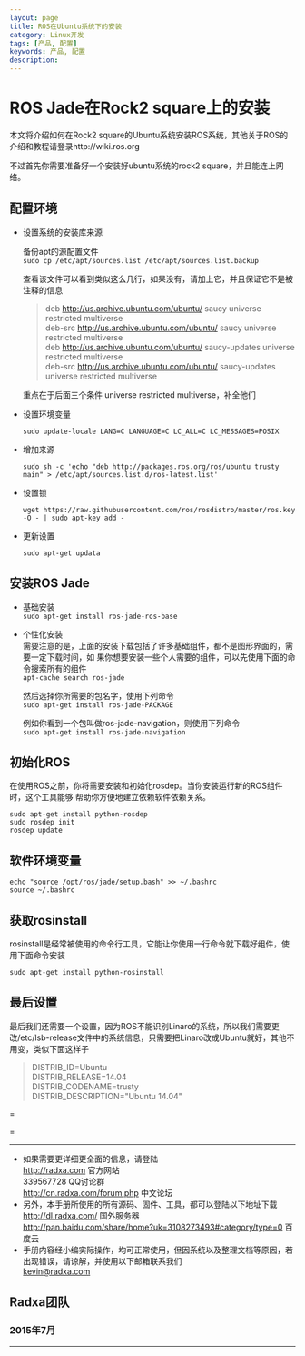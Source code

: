 ```yaml
---
layout: page
title: ROS在Ubuntu系统下的安装
category: Linux开发
tags: [产品, 配置]
keywords: 产品, 配置
description: 
---
```



# ROS Jade在Rock2 square上的安装 

本文将介绍如何在Rock2 square的Ubuntu系统安装ROS系统，其他关于ROS的介绍和教程请登录http://wiki.ros.org   
	
不过首先你需要准备好一个安装好ubuntu系统的rock2 square，并且能连上网络。

## 配置环境  

* 设置系统的安装库来源  

	备份apt的源配置文件  
	`sudo cp /etc/apt/sources.list /etc/apt/sources.list.backup`  
	
	查看该文件可以看到类似这么几行，如果没有，请加上它，并且保证它不是被注释的信息  

	> deb http://us.archive.ubuntu.com/ubuntu/ saucy universe restricted multiverse   
	  deb-src http://us.archive.ubuntu.com/ubuntu/ saucy universe  restricted multiverse  
	  deb http://us.archive.ubuntu.com/ubuntu/ saucy-updates universe  restricted multiverse  
	  deb-src http://us.archive.ubuntu.com/ubuntu/ saucy-updates universe restricted multiverse  

	重点在于后面三个条件 universe restricted multiverse，补全他们  

* 设置环境变量  

	`sudo update-locale LANG=C LANGUAGE=C LC_ALL=C LC_MESSAGES=POSIX`  

* 增加来源  

	`sudo sh -c 'echo "deb http://packages.ros.org/ros/ubuntu trusty main" > /etc/apt/sources.list.d/ros-latest.list'`  

* 设置锁  
 
	`wget https://raw.githubusercontent.com/ros/rosdistro/master/ros.key -O - | sudo apt-key add -`  

* 更新设置  

	`sudo apt-get updata`  

## 安装ROS Jade  

* 基础安装  
	`sudo apt-get install ros-jade-ros-base`  
	
* 个性化安装  
	需要注意的是，上面的安装下载包括了许多基础组件，都不是图形界面的，需要一定下载时间，如	果你想要安装一些个人需要的组件，可以先使用下面的命令搜索所有的组件  
	`apt-cache search ros-jade`  

	然后选择你所需要的包名字，使用下列命令  
	`sudo apt-get install ros-jade-PACKAGE`  

	例如你看到一个包叫做ros-jade-navigation，则使用下列命令  
	`sudo apt-get install ros-jade-navigation`  

## 初始化ROS  

在使用ROS之前，你将需要安装和初始化rosdep。当你安装运行新的ROS组件时，这个工具能够	帮助你方便地建立依赖软件依赖关系。  

`sudo apt-get install python-rosdep`  
`sudo rosdep init`  
`rosdep update`  

## 软件环境变量  

`echo "source /opt/ros/jade/setup.bash" >> ~/.bashrc`  
`source ~/.bashrc`  

## 获取rosinstall

rosinstall是经常被使用的命令行工具，它能让你使用一行命令就下载好组件，使用下面命令安装  

	sudo apt-get install python-rosinstall  

## 最后设置

最后我们还需要一个设置，因为ROS不能识别Linaro的系统，所以我们需要更改/etc/lsb-release文件中的系统信息，只需要把Linaro改成Ubuntu就好，其他不用变，类似下面这样子  

> DISTRIB_ID=Ubuntu  
  DISTRIB_RELEASE=14.04  
  DISTRIB_CODENAME=trusty  
  DISTRIB_DESCRIPTION="Ubuntu 14.04"  

=

=

--------------------------------------------------------------------
* 如果需要更详细更全面的信息，请登陆  
	http://radxa.com  						官方网站  
	339567728         						QQ讨论群  
	http://cn.radxa.com/forum.php					中文论坛  
* 另外，本手册所使用的所有源码、固件、工具，都可以登陆以下地址下载  
	http://dl.radxa.com/                             	      国外服务器  
	http://pan.baidu.com/share/home?uk=3108273493#category/type=0	 百度云  
* 手册内容经小编实际操作，均可正常使用，但因系统以及整理文档等原因，若出现错误，请谅解，并使用以下邮箱联系我们  
	kevin@radxa.com  

## Radxa团队  

### 2015年7月  
--------------------------------------------------------------------

